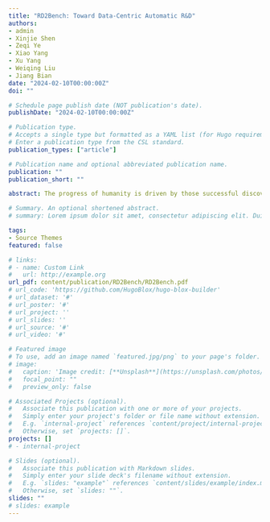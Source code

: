 ```yaml
---
title: "RD2Bench: Toward Data-Centric Automatic R&D"
authors:
- admin
- Xinjie Shen
- Zeqi Ye
- Xiao Yang
- Xu Yang
- Weiqing Liu
- Jiang Bian
date: "2024-02-10T00:00:00Z"
doi: ""

# Schedule page publish date (NOT publication's date).
publishDate: "2024-02-10T00:00:00Z"

# Publication type.
# Accepts a single type but formatted as a YAML list (for Hugo requirements).
# Enter a publication type from the CSL standard.
publication_types: ["article"]

# Publication name and optional abbreviated publication name.
publication: ""
publication_short: ""

abstract: The progress of humanity is driven by those successful discoveries accompanied by countless failed experiments. Researchers often seek the potential research directions by reading and then verifying them through experiments. The process imposes a significant burden on researchers. In the past decade, the data-driven black-box deep learning method demonstrates its effectiveness in a wide range of real-world scenarios, which exacerbates the experimental burden of researchers and thus renders the potential successful discoveries veiled. Therefore, automating such a research and development (R\&D) process is an urgent need. In this paper, we serve as the first effort to formalize the goal by proposing a Real-world Data-centric automatic R\&D Benchmark, namely RD2Bench. RD2Bench benchmarks all the operations in data-centric automatic R\&D (D-CARD) as a whole to navigate future work toward our goal directly. We focus on evaluating the interaction and synergistic effects of various model capabilities and aiding in selecting well-performing trustworthy models. Although RD2Bench is very challenging to the state-of-the-art (SOTA) large language model (LLM) named GPT-4, indicating ample research opportunities and more research efforts, LLMs possess promising potential to bring more significant development to D-CARD - They are able to implement some simple methods without adopting any additional techniques. We appeal to future work to take developing techniques for tackling automatic R\&D into consideration, thus bringing the opportunities of the potential revolutionary upgrade to human productivity.

# Summary. An optional shortened abstract.
# summary: Lorem ipsum dolor sit amet, consectetur adipiscing elit. Duis posuere tellus ac convallis placerat. Proin tincidunt magna sed ex sollicitudin condimentum.

tags:
- Source Themes
featured: false

# links:
# - name: Custom Link
#   url: http://example.org
url_pdf: content/publication/RD2Bench/RD2Bench.pdf
# url_code: 'https://github.com/HugoBlox/hugo-blox-builder'
# url_dataset: '#'
# url_poster: '#'
# url_project: ''
# url_slides: ''
# url_source: '#'
# url_video: '#'

# Featured image
# To use, add an image named `featured.jpg/png` to your page's folder. 
# image:
#   caption: 'Image credit: [**Unsplash**](https://unsplash.com/photos/s9CC2SKySJM)'
#   focal_point: ""
#   preview_only: false

# Associated Projects (optional).
#   Associate this publication with one or more of your projects.
#   Simply enter your project's folder or file name without extension.
#   E.g. `internal-project` references `content/project/internal-project/index.md`.
#   Otherwise, set `projects: []`.
projects: []
# - internal-project

# Slides (optional).
#   Associate this publication with Markdown slides.
#   Simply enter your slide deck's filename without extension.
#   E.g. `slides: "example"` references `content/slides/example/index.md`.
#   Otherwise, set `slides: ""`.
slides: ""
# slides: example
---
```


